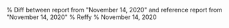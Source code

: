 % Diff between report from "November 14, 2020" and reference report from "November 14, 2020"
% Reffy
% November 14, 2020

